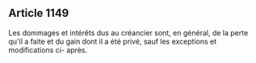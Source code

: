 Article 1149
----
Les dommages et intérêts dus au créancier sont, en général, de la perte qu'il a
faite et du gain dont il a été privé, sauf les exceptions et modifications ci-
après.
